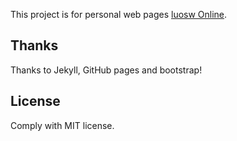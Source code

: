 [^_^]:
    ![](https://raw.githubusercontent.com/gitluosw/luosw/main/img/readme-home.png)
 
This project is for personal web pages [luosw  Online](https://luosw.cc).

## Thanks

Thanks to Jekyll, GitHub pages and bootstrap!

## License

Comply with MIT license.
